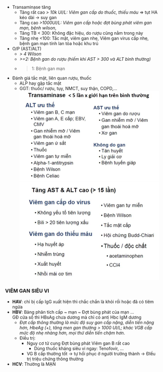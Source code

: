 - Transaminase tăng  
	- Tăng rất cao _> 10k UI/L: Viêm gan cấp do thuốc, thiếu máu_ => tụt HA kéo dài -> suy gan  
	- Tăng cao _>1000UI/L: Viêm gan cấp hoặc đợt bùng phát viêm gan mạn, bệnh wilson,_  
	- Tăng TB < 300: Không đặc hiệu, do rượu cũng nằm trong này  
	- Tăng nhẹ <100: Tắc mật, viêm gan nhẹ, Viêm gan virus cấp nhẹ, bệnh gan mạn tính lan tỏa hoặc khu trú  
- O/P (AST/ALT)  
	- _> 4 Wilson_  
	- _>=2: Bệnh gan do rượu (hiếm khi AST > 300 và ALT bình thường)_  
	- >1: Bệnh gan mạn  
- Đánh giá tắc mật, liên quan rượu, thuốc  
	- ALP hay gặp tắc mật  
	- GGT: thuốc/ rượu, tụy, NMCT, suy thận, COPD,…  
![444](../../../../200%20Files/image/image/Bu%E1%BB%95i%209%20-%20H%E1%BB%87%20ti%C3%AAu%20h%C3%B3a%20(N%E1%BB%99i-nhi)-1687419327484.jpeg)  
![444](../../../../200%20Files/image/image/Bu%E1%BB%95i%209%20-%20H%E1%BB%87%20ti%C3%AAu%20h%C3%B3a%20(N%E1%BB%99i-nhi)-1687419331255.jpeg)  
  
### VIÊM GAN SIÊU VI  
- **HAV**: chỉ bị cấp IgG xuất hiện thì chắc chắn là khỏi rồi hoặc đã có tiêm ngừa  
- **HBV**: Bảng phân tích cấp ~ mạn ~ Đợt bùng phát của mạn …    
	GĐ cửa sổ thì HBsAg chưa dương mà chỉ có anti Hbc IgM dương  
	- _Đợt cấp thông thường là mức độ suy gan cấp nặng, diễn tiến nặng hơn, HbeAg (+), tăng men gan thường > 1000 UI/L; khác VGB cấp mức độ nhẹ nhàng hơn, mọi thứ diễn tiến chậm hơn_.  
	- Điều trị:  
		- Nguy cơ tử cung Đợt bùng phát Viêm gan B rất cao  
			- Dùng thuốc kháng siêu vi ngay: Tenofovir, …  
		- VG B cấp thường tốt -> tự hồi phục ở người trưởng thành -> ĐIều trị triệu chứng thông thường  
- **HCV**: Thường là MẠN